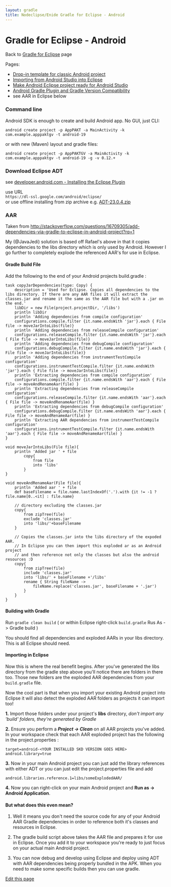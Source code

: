 ```yaml
---
layout: gradle
title: Nodeclipse/Enide Gradle for Eclipse - Android
---
```


# Gradle for Eclipse - Android

<p></p>

Back to [Gradle for Eclipse](../) page

Pages:

- [Drop-in template for classic Android project](https://github.com/Nodeclipse/nodeclipse-1/blob/master/org.nodeclipse.enide.editors.gradle/docs/android/build.gradle)
- [Importing from Android Studio into Eclipse](android/Importing-from-Android-Studio-into-Eclipse)
- [Make Android Eclipse project ready for Android Studio](Make-Android-Eclipse-project-ready-for-Android-Studio)
- [Android Gradle Plugin and Gradle Version Compatibility](version-compatibility)
- see AAR in Eclipse below

### Command line

Android SDK is enough to create and build Android app. No GUI, just CLI:

	android create project -p AppPAKT -a MainActivity -k com.example.apppaktgv -t android-19

or with new (Maven) layout and gradle files:

	android create project -p AppPAKTGV -a MainActivity -k com.example.apppaktgv -t android-19 -g -v 0.12.+

### Download Eclipse ADT

see [developer.android.com - Installing the Eclipse Plugin](https://developer.android.com/sdk/installing/installing-adt.html)

use URL  
`https://dl-ssl.google.com/android/eclipse/`    
or use offline installing from zip archive e.g. [ADT-23.0.4.zip](https://dl.google.com/android/ADT-23.0.4.zip)

### AAR

Taken from <http://stackoverflow.com/questions/16709305/add-dependencies-via-gradle-to-eclipse-in-android-project?rq=1>

My (@JavaJedi) solution is based off Rafael's above in that it copies dependencies to the libs directory which is only used by Android. However I go further to completely explode the referenced AAR's for use in Eclipse.

#### Gradle Build File

Add the following to the end of your Android projects build.gradle :

    task copyJarDependencies(type: Copy) {
        description = 'Used for Eclipse. Copies all dependencies to the libs directory. If there are any AAR files it will extract the classes.jar and rename it the same as the AAR file but with a .jar on the end.'
        libDir = new File(project.projectDir, '/libs')
        println libDir
        println 'Adding dependencies from compile configuration'
        configurations.compile.filter {it.name.endsWith 'jar'}.each { File file -> moveJarIntoLibs(file)}
        println 'Adding dependencies from releaseCompile configuration'
        configurations.releaseCompile.filter {it.name.endsWith 'jar'}.each { File file -> moveJarIntoLibs(file)}
        println 'Adding dependencies from debugCompile configuration'
        configurations.debugCompile.filter {it.name.endsWith 'jar'}.each { File file -> moveJarIntoLibs(file)}
        println 'Adding dependencies from instrumentTestCompile configuration'
        configurations.instrumentTestCompile.filter {it.name.endsWith 'jar'}.each { File file -> moveJarIntoLibs(file)}
        println 'Extracting dependencies from compile configuration'
        configurations.compile.filter {it.name.endsWith 'aar'}.each { File file -> moveAndRenameAar(file) }
        println 'Extracting dependencies from releaseCompile configuration'
     	configurations.releaseCompile.filter {it.name.endsWith 'aar'}.each { File file -> moveAndRenameAar(file) }
     	println 'Extracting dependencies from debugCompile configuration'
     	configurations.debugCompile.filter {it.name.endsWith 'aar'}.each { File file -> moveAndRenameAar(file) }
     	println 'Extracting AAR dependencies from instrumentTestCompile configuration'
     	configurations.instrumentTestCompile.filter {it.name.endsWith 'aar'}.each { File file -> moveAndRenameAar(file) }
    }
    
    void moveJarIntoLibs(File file){
    	println 'Added jar ' + file
            copy{
                from file
                into 'libs'
            }
    }
    
    void moveAndRenameAar(File file){
    	println 'Added aar ' + file
        def baseFilename = file.name.lastIndexOf('.').with {it != -1 ? file.name[0..<it] : file.name}
        
        // directory excluding the classes.jar
        copy{
        	from zipTree(file)
        	exclude 'classes.jar'
            into 'libs/'+baseFilename
        }
        
        // Copies the classes.jar into the libs directory of the expoded AAR.
        // In Eclipse you can then import this exploded ar as an Android project
        // and then reference not only the classes but also the android resources :D 
        copy{
            from zipTree(file)
            include 'classes.jar'
            into 'libs/' + baseFilename +'/libs'
            rename { String fileName ->
                fileName.replace('classes.jar', baseFilename + '.jar')
            }
        }
    }

#### Building with Gradle

Run `gradle clean build` ( or within Eclipse right-click `build.gradle` Rus As -> Gradle build )

You should find all dependencies and exploded AARs in your libs directory. This is all Eclipse should need.

#### Importing in Eclipse

Now this is where the real benefit begins. After you've generated the libs directory from the gradle step above you'll notice there are folders in there too.
 Those new folders are the exploded AAR dependencies from your `build.gradle` file. 

Now the cool part is that when you import your existing Android project into Eclipse it will also detect the exploded AAR folders as projects it can import too! 

**1.** Import those folders under your project's **libs** directory, *don't import any 'build' folders, they're generated by Gradle*

**2.** Ensure you perform a ***Project -> Clean*** on all AAR projects you've added. In your workspace check that each AAR exploded project has the following in the project.properties :

    target=android-<YOUR INSTALLED SKD VERSION GOES HERE>
    android.library=true

**3.** Now in your main Android project you can just add the library references with either ADT or you can just edit the project.properties file and add 

`android.libraries.reference.1=libs/someExplodedAAR/`

**4.** Now you can right-click on your main Android project and **Run as -> Android Application**.


#### But what does this even mean?

1. Well it means you don't need the source code for any of your Android AAR Gradle dependencies in order to reference both it's classes and resources in Eclipse. 

2. The gradle build script above takes the AAR file and prepares it for use in Eclipse. Once you add it to your workspace you're ready to just focus on your actual main Android project. 

3. You can now debug and develop using Eclipse and deploy using ADT with AAR dependencies being properly bundled in the APK. When you need to make some specific builds then you can use gradle.

[Edit this page](https://github.com/Nodeclipse/www.nodeclipse.org/blob/gh-pages/projects/gradle/android.md)
